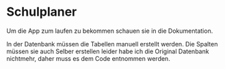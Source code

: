 # Schulplaner

Um die App zum laufen zu bekommen schauen sie in die Dokumentation.

In der Datenbank müssen die Tabellen manuell erstellt werden. 
Die Spalten müssen sie auch Selber erstellen leider habe ich die Original Datenbank nichtmehr, 
daher muss es dem Code entnommen werden.

